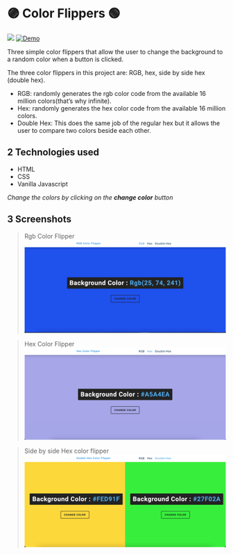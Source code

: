 # 🟣 Color Flippers 🟢 

![](https://img.shields.io/github/languages/top/nanifour/multi-color-flippers?style=for-the-badge)        [![Demo](https://img.shields.io/badge/Site_Demo-informational?style=for-the-badge&logo=github)](https://nanifour.github.io/multi-color-flippers/)

Three simple color flippers that allow the user to change the background to a random color when a button is clicked.

The three color flippers in this project are: RGB, hex, side by side hex (double hex).  

- RGB: randomly generates the rgb color code from the available 16 million colors(that’s why infinite).
- Hex: randomly generates the hex color code from the available 16 million colors.
- Double Hex: This does the same job of the regular hex but it allows the user to compare two colors beside each other.


## 2 Technologies used
- HTML
- CSS
- Vanilla Javascript

*Change the colors by clicking on the **change color** button*

## 3 Screenshots

> Rgb Color Flipper
![screenshot](images/rgb.png)

> Hex Color Flipper
![screenshot](images/hex.png)

> Side by side Hex color flipper
![screenshot](images/double-hex.png)


